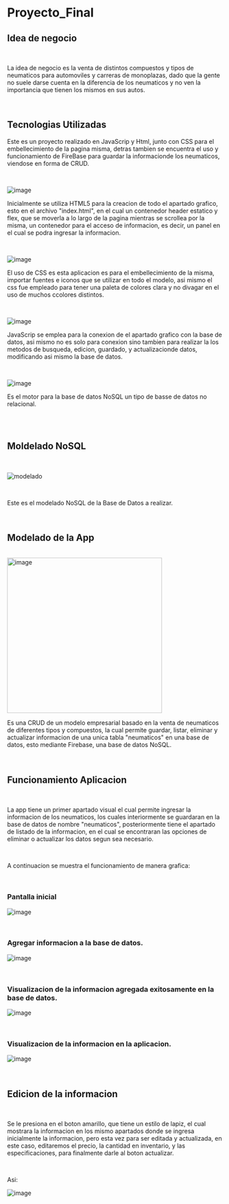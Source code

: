 # Proyecto_Final

## Idea de negocio

<br />

La idea de negocio es la venta de distintos compuestos y tipos de neumaticos para automoviles y carreras de monoplazas, dado que la gente no suele darse cuenta en la diferencia de los neumaticos y no ven la importancia que tienen los mismos en sus autos.

<br />

## Tecnologias Utilizadas

Este es un proyecto realizado en JavaScrip y Html, junto con CSS para el embellecimiento de la pagina misma, detras tambien se encuentra el uso y funcionamiento de FireBase para guardar la informacionde los neumaticos, viendose en forma de CRUD.

<br />

![image](https://user-images.githubusercontent.com/110188177/203318280-458c605f-de10-49c2-8370-915d115095cf.png)

Inicialmente se utiliza HTML5 para la creacion de todo el apartado grafico, esto en el archivo "index.html", en el cual un contenedor header estatico y flex, que se moverla a lo largo de la pagina mientras se scrollea por la misma, un contenedor para el acceso de informacion, es decir, un panel en el cual se podra ingresar la informacion.

<br />

![image](https://user-images.githubusercontent.com/110188177/203318396-743939a6-e13d-4220-8c7c-a9df5c0f24e7.png)

El uso de CSS es esta aplicacion es para el embellecimiento de la misma, importar fuentes e iconos que se utilizar en todo el modelo, asi mismo el css fue empleado para tener una paleta de colores clara y no divagar en el uso de muchos ccolores distintos.

<br />

![image](https://user-images.githubusercontent.com/110188177/203318344-f5e48527-0405-4008-9f98-0c5692a941c0.png)

JavaScrip se emplea para la conexion de el apartado grafico con la base de datos, asi mismo no es solo para conexion sino tambien para realizar la los metodos de busqueda, edicion, guardado, y actualizacionde datos, modificando asi mismo la base de datos.

<br />

![image](https://user-images.githubusercontent.com/110188177/203318446-91c00595-82dc-4d03-a07c-d323eba9ba39.png)

Es el motor para la base de datos NoSQL un tipo de basse de datos no relacional.

<br />
<br />

## Moldelado NoSQL

<br />

![modelado](https://user-images.githubusercontent.com/110188177/203320343-9ac3b816-3098-40b0-a8eb-cdf545401296.jpeg)

<br />

Este es el modelado NoSQL de la Base de Datos a realizar.

<br />

## Modelado de la App

<br />

<img width="361" alt="image" src="https://user-images.githubusercontent.com/110188177/203322156-03cc8135-d39a-44a6-8785-a24724508271.png">

<br />

Es una CRUD de un modelo empresarial basado en la venta de neumaticos de diferentes tipos y compuestos, la cual permite guardar, listar, eliminar y actualizar informacion de una unica tabla "neumaticos" en una base de datos, esto mediante Firebase, una base de datos NoSQL.

<br />

## Funcionamiento Aplicacion

<br />

La app tiene un primer apartado visual el cual permite ingresar la informacion de los neumaticos, los cuales interiormente se guardaran en la base de datos de nombre "neumaticos", posteriormente tiene el apartado de listado de la informacion, en el cual se encontraran las opciones de eliminar o actualizar los datos segun sea necesario.

<br />

A continuacion se muestra el funcionamiento de manera grafica:

<br />

### Pantalla inicial

![image](https://user-images.githubusercontent.com/110188177/203325018-05d78bb3-17ce-4588-ac33-aab2ef82cf31.png)

<br />

### Agregar informacion a la base de datos.

![image](https://user-images.githubusercontent.com/110188177/203326115-17037437-0272-4bdd-82ad-b7dac08ea51f.png)

<br />

### Visualizacion de la informacion agregada exitosamente en la base de datos.

![image](https://user-images.githubusercontent.com/110188177/203326280-8a89cc3d-03dc-4238-89d7-37493c35d0d7.png)

<br />

### Visualizacion de la informacion en la aplicacion.

![image](https://user-images.githubusercontent.com/110188177/203326648-93a5cbd1-1750-44b7-8317-a78b5515df36.png)

<br />

## Edicion de la informacion

<br />

Se le presiona en el boton amarillo, que tiene un estilo de lapiz, el cual mostrara la informacion en los mismo apartados donde se ingresa inicialmente la informacion, pero esta vez para ser editada y actualizada, en este caso, editaremos el precio, la cantidad en inventario, y las especificaciones, para finalmente darle al boton actualizar.

<br />

Asi:

![image](https://user-images.githubusercontent.com/110188177/203327088-ea12814d-bc7d-4289-91a1-7f6b2fc1a3c1.png)










